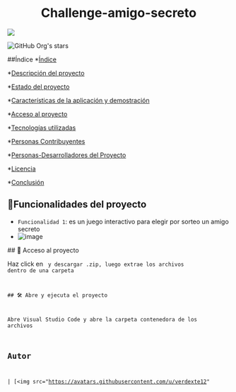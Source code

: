 <h1 align="center"> Challenge-amigo-secreto </h1>

<p align="left">
   <img src="https://img.shields.io/badge/STATUS-COMPLETADO-green">
   </p>

![GitHub Org's stars](https://img.shields.io/github/stars/camilafernanda?style=social)

##Índice
*[Índice](#índice)

*[Descripción del proyecto](#descripción-del-proyecto)

*[Estado del proyecto](#Estado-del-proyecto)

*[Características de la aplicación y demostración](#Características-de-la-aplicación-y-demostración)

*[Acceso al proyecto](#acceso-proyecto)

*[Tecnologías utilizadas](#tecnologías-utilizadas)

*[Personas Contribuyentes](#personas-contribuyentes)

*[Personas-Desarrolladores del Proyecto](#personas-desarrolladores)

*[Licencia](#licencia)

*[Conclusión](#conclusión)

## :hammer:Funcionalidades del proyecto

- `Funcionalidad 1`: es un juego interactivo para elegir por sorteo un amigo secreto
- ![image](https://github.com/user-attachments/assets/af5654ce-72c8-42f3-a7c5-8ff8e462d320)

\## 📁 Acceso al proyecto

Haz click en <Code> y descargar  .zip, luego extrae los archivos dentro de una carpeta

\## 🛠️ Abre y ejecuta el proyecto

Abre Visual Studio Code y abre la carpeta contenedora de los archivos

## Autor

| [<img src="https://avatars.githubusercontent.com/u/verdexte12"
